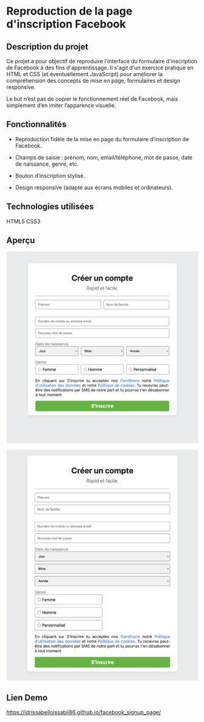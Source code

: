 # Reproduction de la page d'inscription Facebook

## Description du projet

Ce projet a pour objectif de reproduire l'interface du formulaire d'inscription de Facebook à des fins d'apprentissage.
Il s'agit d'un exercice pratique en HTML et CSS (et éventuellement JavaScript) pour améliorer la compréhension des concepts de mise en page, formulaires et design responsive.

Le but n’est pas de copier le fonctionnement réel de Facebook, mais simplement d’en imiter l’apparence visuelle.

## Fonctionnalités

- Reproduction fidèle de la mise en page du formulaire d’inscription de Facebook.

- Champs de saisie : prénom, nom, email/téléphone, mot de passe, date de naissance, genre, etc.

- Bouton d’inscription stylisé.

- Design responsive (adapté aux écrans mobiles et ordinateurs).

## Technologies utilisées

HTML5
CSS3

## Aperçu

![Aperçu non responsive](./immages/Capture.png)

![Aperçu responsive](./immages/Responsive.png)

## Lien Demo

https://idrissabelloissabii86.github.io/facebook_signup_page/
